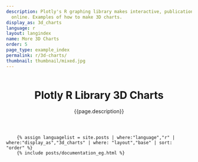 ```yaml
---
description: Plotly's R graphing library makes interactive, publication-quality graphs
  online. Examples of how to make 3D charts.
display_as: 3d_charts
language: r
layout: langindex
name: More 3D Charts
order: 5
page_type: example_index
permalink: r/3d-charts/
thumbnail: thumbnail/mixed.jpg
---
```


<header class="--welcome">
	<div class="--welcome-body">
		<!--div.--wrap-inner-->
		<div class="--title">
			<div class="--category-img"><img src="https://plot.ly/gh-pages/documentation/static/images/r-small.png" alt=""></div>
			<div class="--body">
				<h1>Plotly R Library 3D Charts</h1>
				<p>{{page.description}}</p>
			</div>
		</div>
	</div>
</header>

		{% assign languagelist = site.posts | where:"language","r" | where:"display_as","3d_charts" | where: "layout","base" | sort: "order" %}
        {% include posts/documentation_eg.html %}